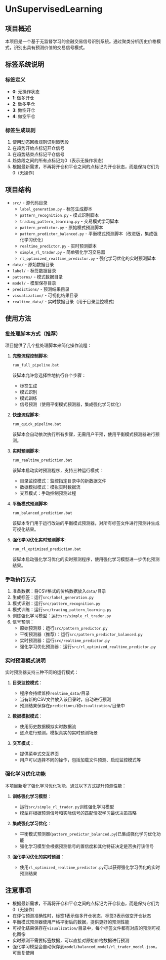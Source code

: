 # UnSupervisedLearning

## 项目概述

本项目是一个基于无监督学习的金融交易信号识别系统。通过聚类分析历史价格模式，识别出具有预测价值的交易信号模式。

## 标签系统说明

### 标签定义
- **0**: 无操作状态
- **1**: 做多开仓
- **2**: 做多平仓
- **3**: 做空开仓
- **4**: 做空平仓

### 标签生成规则
1. 使用动态回撤规则识别趋势段
2. 在趋势开始点标记开仓信号
3. 在趋势结束点标记平仓信号
4. 趋势段之间的所有点标记为0（表示无操作状态）
5. 根据最新需求，不再将开仓和平仓之间的点标记为开仓状态，而是保持它们为0（无操作）

## 项目结构

- `src/` - 源代码目录
  - `label_generation.py` - 标签生成脚本
  - `pattern_recognition.py` - 模式识别脚本
  - `trading_pattern_learning.py` - 交易模式学习脚本
  - `pattern_predictor.py` - 原始模式预测脚本
  - `pattern_predictor_balanced.py` - 平衡模式预测脚本（改进版，集成强化学习优化）
  - `realtime_predictor.py` - 实时预测脚本
  - `simple_rl_trader.py` - 简单强化学习交易器
  - `rl_optimized_realtime_predictor.py` - 强化学习优化的实时预测脚本
- `data/` - 原始数据目录
- `label/` - 标签数据目录
- `patterns/` - 模式数据目录
- `model/` - 模型保存目录
- `predictions/` - 预测结果目录
- `visualization/` - 可视化结果目录
- `realtime_data/` - 实时数据目录（用于目录监控模式）

## 使用方法

### 批处理脚本方式（推荐）

项目提供了几个批处理脚本来简化操作流程：

1. **完整流程控制脚本**:
   ```bash
   run_full_pipeline.bat
   ```
   该脚本允许您选择性地执行各个步骤：
   - 标签生成
   - 模式识别
   - 模式训练
   - 信号预测（使用平衡模式预测器，集成强化学习优化）

2. **快速流程脚本**:
   ```bash
   run_quick_pipeline.bat
   ```
   该脚本会自动依次执行所有步骤，无需用户干预，使用平衡模式预测器进行预测。

3. **实时预测脚本**:
   ```bash
   run_realtime_prediction.bat
   ```
   该脚本启动实时预测程序，支持三种运行模式：
   - 目录监控模式：监控指定目录中的新数据文件
   - 数据模拟模式：模拟实时数据流
   - 交互模式：手动控制预测过程

4. **平衡模式预测脚本**:
   ```bash
   run_balanced_prediction.bat
   ```
   该脚本专门用于运行改进的平衡模式预测器，对所有标签文件进行预测并生成可视化结果。

5. **强化学习优化实时预测脚本**:
   ```bash
   run_rl_optimized_prediction.bat
   ```
   该脚本启动强化学习优化的实时预测程序，使用强化学习模型进一步优化预测结果。

### 手动执行方式

1. 准备数据：将CSV格式的价格数据放入`data/`目录
2. 生成标签：运行`src/label_generation.py`
3. 模式识别：运行`src/pattern_recognition.py`
4. 模式训练：运行`src/trading_pattern_learning.py`
5. 训练强化学习模型：运行`src/simple_rl_trader.py`
6. 信号预测：
   - 原始预测器：运行`src/pattern_predictor.py`
   - 平衡预测器（推荐）：运行`src/pattern_predictor_balanced.py`
   - 实时预测器：运行`src/realtime_predictor.py`
   - 强化学习优化预测器：运行`src/rl_optimized_realtime_predictor.py`

### 实时预测模式说明

实时预测器支持三种不同的运行模式：

1. **目录监控模式**：
   - 程序会持续监控`realtime_data/`目录
   - 当有新的CSV文件放入该目录时，自动进行预测
   - 预测结果保存在`predictions/`和`visualization/`目录中

2. **数据模拟模式**：
   - 使用历史数据模拟实时数据流
   - 逐点进行预测，模拟真实的实时预测场景

3. **交互模式**：
   - 提供菜单式交互界面
   - 用户可以选择不同的操作，包括加载文件预测、启动监控模式等

### 强化学习优化功能

本项目新增了强化学习优化功能，通过以下方式提升预测性能：

1. **训练强化学习模型**：
   - 运行`src/simple_rl_trader.py`训练强化学习模型
   - 模型将根据预测信号和实际信号的匹配情况学习最优决策策略

2. **集成强化学习优化**：
   - 平衡模式预测器(`pattern_predictor_balanced.py`)已集成强化学习优化功能
   - 强化学习模型会根据预测信号的置信度和其他特征决定是否执行该信号

3. **强化学习优化的实时预测**：
   - 使用`rl_optimized_realtime_predictor.py`可以获得强化学习优化的实时预测结果

## 注意事项

- 根据最新需求，不再将开仓和平仓之间的点标记为开仓状态，而是保持它们为0（无操作）
- 在评估预测准确性时，标签1表示做多开仓状态，标签3表示做空开仓状态
- 平衡模式预测器使用严格平衡后的数据，提供更好的预测性能
- 可视化结果保存在`visualization/`目录中，每个标签文件都有对应的预测可视化图像
- 实时预测不需要标签数据，可以直接对原始价格数据进行预测
- 强化学习模型会自动保存到`model/balanced_model/rl_trader_model.json`，可重复使用